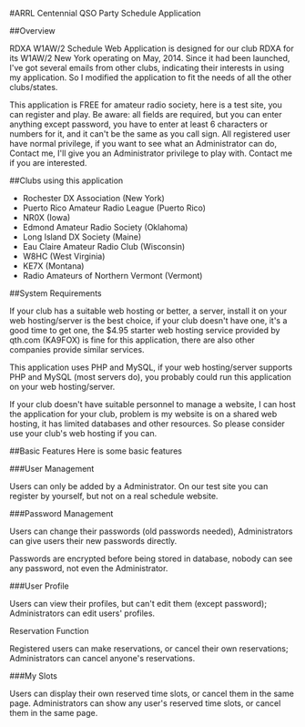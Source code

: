 #ARRL Centennial QSO Party Schedule Application

##Overview

RDXA W1AW/2 Schedule Web Application is designed for our club RDXA for its W1AW/2 New York operating on May, 2014. Since it had been launched, I've got several emails from other clubs, indicating their interests in using my application. So I modified the application to fit the needs of all the other clubs/states.

This application is FREE for amateur radio society, here is a test site, you can register and play. Be aware: all fields are required, but you can enter anything except password, you have to enter at least 6 characters or numbers for it, and it can't be the same as you call sign. All registered user have normal privilege, if you want to see what an Administrator can do, Contact me, I'll give you an Administrator privilege to play with. Contact me if you are interested.

##Clubs using this application

- Rochester DX Association (New York)
- Puerto Rico Amateur Radio League (Puerto Rico)
- NR0X (Iowa)
- Edmond Amateur Radio Society (Oklahoma)
- Long Island DX Society (Maine)
- Eau Claire Amateur Radio Club (Wisconsin)
- W8HC (West Virginia)
- KE7X (Montana)
- Radio Amateurs of Northern Vermont (Vermont)

##System Requirements

If your club has a suitable web hosting or better, a server, install it on your web hosting/server is the best choice, if your club doesn't have one, it's a good time to get one, the $4.95 starter web hosting service provided by qth.com (KA9FOX) is fine for this application, there are also other companies provide similar services.

This application uses PHP and MySQL, if your web hosting/server supports PHP and MySQL (most servers do), you probably could run this application on your web hosting/server.

If your club doesn't have suitable personnel to manage a website, I can host the application for your club, problem is my website is on a shared web hosting, it has limited databases and other resources. So please consider use your club's web hosting if you can.

##Basic Features
Here is some basic features

###User Management

Users can only be added by a Administrator. On our test site you can register by yourself, but not on a real schedule website.

###Password Management

Users can change their passwords (old passwords needed), Administrators can give users their new passwords directly.

Passwords are encrypted before being stored in database, nobody can see any password, not even the Administrator.

###User Profile

Users can view their profiles, but can't edit them (except password); Administrators can edit users' profiles.

Reservation Function

Registered users can make reservations, or cancel their own reservations; Administrators can cancel anyone's reservations.

###My Slots

Users can display their own reserved time slots, or cancel them in the same page. Administrators can show any user's reserved time slots, or cancel them in the same page.


